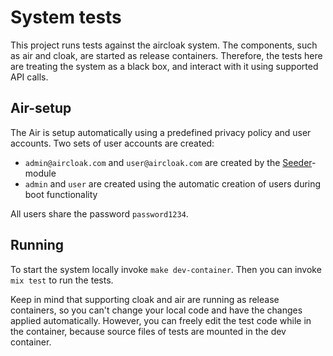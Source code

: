 # System tests

This project runs tests against the aircloak system. The components, such as air and cloak, are started as release containers. Therefore, the tests here are treating the system as a black box, and interact with it using supported API calls.

## Air-setup

The Air is setup automatically using a predefined privacy policy and user accounts.
Two sets of user accounts are created:

- `admin@aircloak.com` and `user@aircloak.com` are created by the
  [Seeder](https://github.com/Aircloak/aircloak/blob/master/air/lib/air/repo/seeder.ex)-module
- `admin` and `user` are created using the automatic creation of users during boot functionality

All users share the password `password1234`.

## Running

To start the system locally invoke `make dev-container`. Then you can invoke `mix test` to run the tests.

Keep in mind that supporting cloak and air are running as release containers, so you can't change your local code and have the changes applied automatically. However, you can freely edit the test code while in the container, because source files of tests are mounted in the dev container.
